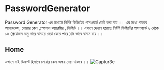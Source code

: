 # PasswordGenerator
Password Generator এর মাধ্যমে নিদিষ্ট ডিজিটের পাসওয়ার্ড তৈরি করা যায় ।। এর মধ্যে থাকবে আপারকেস, লোয়ার কেন ,স্পেশাল ক্যারেক্টার , ডিজিট ।। এখানে দেখান হয়েছে নিদিষ্ট ডিজিটের পাসওয়ার্ড ৬ থেকে ১৬ (প্রয়োজন অনু সারে বানায়ে নেয়া যেতে পারে )কি ভাবে বানান যায়  ।। 


## Home
এখানে বাই ডিফল্ট হিসাবে লোয়ার কেন অক্ষর দেয়া থাকবে ।।
![Captur3e](https://user-images.githubusercontent.com/30366380/80063729-5c471500-8558-11ea-8437-2c5f4c52ed37.PNG)

